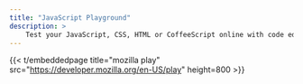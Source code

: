 ```yaml
---
title: "JavaScript Playground"
description: >
    Test your JavaScript, CSS, HTML or CoffeeScript online with code editor.
---
```


{{< t/embeddedpage title="mozilla play" src="https://developer.mozilla.org/en-US/play" height=800 >}}
